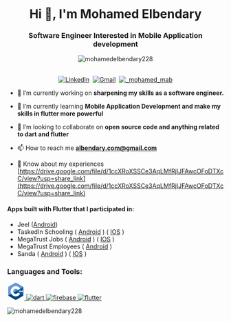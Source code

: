 <h1 align="center">Hi 👋, I'm Mohamed Elbendary</h1>
<h3 align="center">Software Engineer Interested in Mobile Application development</h3>

<p align="center"> <img src="https://komarev.com/ghpvc/?username=mohamedelbendary228&label=Profile%20views&color=0e75b6&style=flat" alt="mohamedelbendary228" /> </p>

<p align="center">
<br>
<a href="https://www.linkedin.com/in/mohamed-elbendary/"><img src="https://img.shields.io/badge/linkedin-%230077B5.svg?&style=for-the-badge&logo=linkedin&logoColor=white" alt="LinkedIn" /></a>&nbsp; <a href="mailto:albendary.com@gmail.com"><img src="https://img.shields.io/badge/gmail-%23D14836.svg?&style=for-the-badge&logo=gmail&logoColor=white" alt="Gmail"/></a>&nbsp; <a href="https://twitter.com/_mohamed_mab" target="blank"><img src="https://img.shields.io/twitter/follow/_mohamed_mab?logo=twitter&style=for-the-badge" alt="_mohamed_mab" /></a> 
</br>
</p>

<!-- <p align="left"> <a href="https://github.com/ryo-ma/github-profile-trophy"><img src="https://github-profile-trophy.vercel.app/?username=mohamedelbendary228&title=Repositories,Commits,Followers" alt="mohamedelbendary228" /></a> </p> -->

- 🔭 I’m currently working on **sharpening my skills as a software engineer.**

- 🌱 I’m currently learning **Mobile Application Development and make my skills in flutter more powerful**

- 👯 I’m looking to collaborate on **open source code and anything related to dart and flutter**

- 📫 How to reach me **albendary.com@gmail.com**

- 📄 Know about my experiences [https://drive.google.com/file/d/1ccXRoXSSCe3AqLMfRjIJFAwcOFoDTXcC/view?usp=share_link](https://drive.google.com/file/d/1ccXRoXSSCe3AqLMfRjIJFAwcOFoDTXcC/view?usp=share_link)

#### Apps built with Flutter that I participated in:
- Jeel ([Android](https://play.google.com/store/apps/details?id=com.jeelapp.android))
- TaskedIn Schooling ( [Android](https://apps.apple.com/us/app/taskedin-schooling/id1610527915) ) ( [IOS](https://apps.apple.com/app/id1610527915) )
- MegaTrust Jobs ( [Android](https://apps.apple.com/us/app/megatrust-jobs/id1547002894) ) ( [IOS](https://apps.apple.com/us/app/megatrust-jobs/id1547002894) )
- MegaTrust Employees ( [Android](https://play.google.com/store/apps/details?id=net.megatrust.employee&hl=en_GB&gl=US) )
- Sanda ( [Android](https://play.google.com/store/apps/details?id=net.megatrust.donationsApp) ) ( [IOS](https://apps.apple.com/us/app/sanad-%D8%B3%D9%86%D8%AF/id1623141495) )


<!-- <h3 align="left">Connect with me:</h3>
<p align="left">
<a href="https://twitter.com/_mohamed_mab" target="blank"><img align="center" src="https://raw.githubusercontent.com/rahuldkjain/github-profile-readme-generator/master/src/images/icons/Social/twitter.svg" alt="_mohamed_mab" height="30" width="40" /></a>
<a href="https://linkedin.com/in/mohamed-elbendary" target="blank"><img align="center" src="https://raw.githubusercontent.com/rahuldkjain/github-profile-readme-generator/master/src/images/icons/Social/linked-in-alt.svg" alt="mohamed-elbendary" height="30" width="40" /></a>
<a href="https://stackoverflow.com/users/10795433" target="blank"><img align="center" src="https://raw.githubusercontent.com/rahuldkjain/github-profile-readme-generator/master/src/images/icons/Social/stack-overflow.svg" alt="10795433" height="30" width="40" /></a>
<a href="https://instagram.com/mohamedelbendary4" target="blank"><img align="center" src="https://raw.githubusercontent.com/rahuldkjain/github-profile-readme-generator/master/src/images/icons/Social/instagram.svg" alt="mohamedelbendary4" height="30" width="40" /></a>
</p> -->

<h3 align="left">Languages and Tools:</h3>
<p align="left"> <a href="https://www.w3schools.com/cpp/" target="_blank" rel="noreferrer"> <img src="https://raw.githubusercontent.com/devicons/devicon/master/icons/cplusplus/cplusplus-original.svg" alt="cplusplus" width="40" height="40"/> </a> <a href="https://dart.dev" target="_blank" rel="noreferrer"> <img src="https://www.vectorlogo.zone/logos/dartlang/dartlang-icon.svg" alt="dart" width="40" height="40"/> </a> <a href="https://firebase.google.com/" target="_blank" rel="noreferrer"> <img src="https://www.vectorlogo.zone/logos/firebase/firebase-icon.svg" alt="firebase" width="40" height="40"/> </a> <a href="https://flutter.dev" target="_blank" rel="noreferrer"> <img src="https://www.vectorlogo.zone/logos/flutterio/flutterio-icon.svg" alt="flutter" width="40" height="40"/> </a> </p>

<p><img align="left" src="https://github-readme-stats.vercel.app/api/top-langs?username=mohamedelbendary228&show_icons=true&locale=en&layout=compact" alt="mohamedelbendary228" /></p>

<!-- <p>&nbsp;<img align="center" src="https://github-readme-stats.vercel.app/api?username=mohamedelbendary228&show_icons=true&locale=en" alt="mohamedelbendary228" /></p>
 -->
<!-- <p><img align="center" src="https://github-readme-streak-stats.herokuapp.com/?user=mohamedelbendary228&" alt="mohamedelbendary228" /></p>
 -->
